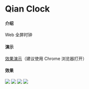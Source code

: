 # Qian Clock

#### 介绍
Web 全屏时钟

#### 演示
[效果演示](https://demo.qianchia.com/web/clock/)（建议使用 Chrome 浏览器打开）

#### 效果

![][icon1]
![][icon2]
![][icon3]
![][icon4]







[icon1]: img/clock1.png
[icon2]: img/clock2.png
[icon3]: img/clock3.png
[icon4]: img/clock4.png
